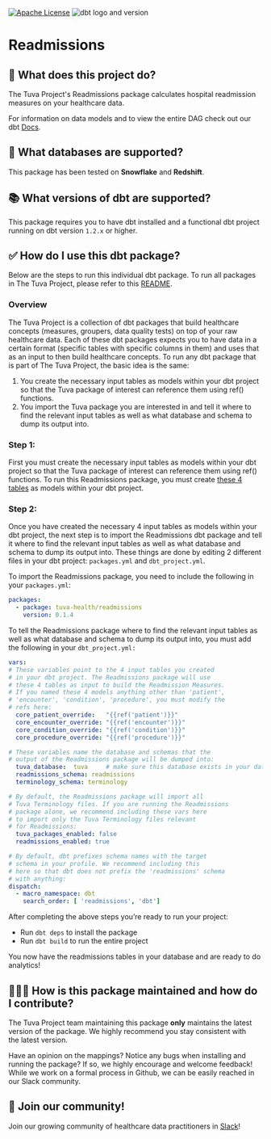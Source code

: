 [![Apache License](https://img.shields.io/badge/License-Apache%202.0-blue.svg)](https://opensource.org/licenses/Apache-2.0) ![dbt logo and version](https://img.shields.io/static/v1?logo=dbt&label=dbt-version&message=1.2.x&color=orange)

# Readmissions

## 🧰 What does this project do?

The Tuva Project's Readmissions package calculates hospital readmission measures on your healthcare data.    

For information on data models and to view the entire DAG check out our dbt [Docs](https://tuva-health.github.io/readmissions/#!/overview).

## 🔌 What databases are supported?

This package has been tested on **Snowflake** and **Redshift**.

## 📚 What versions of dbt are supported?

This package requires you to have dbt installed and a functional dbt project running on dbt version `1.2.x` or higher.

## ✅ How do I use this dbt package?

Below are the steps to run this individual dbt package.  To run all packages in The Tuva Project, please refer to this [README](https://github.com/tuva-health/the_tuva_project#readme).

### Overview

The Tuva Project is a collection of dbt packages that build healthcare concepts (measures, groupers, data quality tests) on top of your raw healthcare data. Each of these dbt packages expects you to have data in a certain format (specific tables with specific columns in them) and uses that as an input to then build healthcare concepts. To run any dbt package that is part of The Tuva Project, the basic idea is the same:

1. You create the necessary input tables as models within your dbt project so that the Tuva package of interest can reference them using ref() functions.
2. You import the Tuva package you are interested in and tell it where to find the relevant input tables as well as what database and schema to dump its output into.

### **Step 1:**

First you must create the necessary input tables as models within your dbt project so that the Tuva package of interest can reference them using ref() functions. To run this Readmissions package, you must create [these 4 tables](https://tuva-health.github.io/readmissions/#!/model/model.readmissions_input.condition) as models within your dbt project.

### **Step 2:**

Once you have created the necessary 4 input tables as models within your dbt project, the next step is to import the Readmissions dbt package and tell it where to find the relevant input tables as well as what database and schema to dump its output into. These things are done by editing 2 different files in your dbt project: `packages.yml` and `dbt_project.yml`. 

To import the Readmissions package, you need to include the following in your `packages.yml`:

```yaml
packages:
  - package: tuva-health/readmissions
    version: 0.1.4

```

To tell the Readmissions package where to find the relevant input tables as well as what database and schema to dump its output into, you must add the following in your `dbt_project.yml:`

```yaml
vars:
# These variables point to the 4 input tables you created 
# in your dbt project. The Readmissions package will use
# these 4 tables as input to build the Readmission Measures.
# If you named these 4 models anything other than 'patient',
# 'encounter', 'condition', 'procedure', you must modify the
# refs here:
  core_patient_override:   "{{ref('patient')}}"
  core_encounter_override: "{{ref('encounter')}}"
  core_condition_override: "{{ref('condition')}}"
  core_procedure_override: "{{ref('procedure')}}"

# These variables name the database and schemas that the
# output of the Readmissions package will be dumped into:
  tuva_database:  tuva     # make sure this database exists in your data warehouse
  readmissions_schema: readmissions
  terminology_schema: terminology

# By default, the Readmissions package will import all
# Tuva Terminology files. If you are running the Readmissions
# package alone, we recommend including these vars here
# to import only the Tuva Terminology files relevant
# for Readmissions:
  tuva_packages_enabled: false	    
  readmissions_enabled: true       

# By default, dbt prefixes schema names with the target 
# schema in your profile. We recommend including this 
# here so that dbt does not prefix the 'readmissions' schema
# with anything:
dispatch:
  - macro_namespace: dbt
    search_order: [ 'readmissions', 'dbt']
```

After completing the above steps you’re ready to run your project:

- Run `dbt deps` to install the package
- Run `dbt build` to run the entire project

You now have the readmissions tables in your database and are ready to do analytics!

## 🙋🏻‍♀️ ****How is this package maintained and how do I contribute?****

The Tuva Project team maintaining this package **only** maintains the latest version of the package. We highly recommend you stay consistent with the latest version.

Have an opinion on the mappings? Notice any bugs when installing and running the package? If so, we highly encourage and welcome feedback! While we work on a formal process in Github, we can be easily reached in our Slack community.

## 🤝 Join our community!

Join our growing community of healthcare data practitioners in [Slack](https://join.slack.com/t/thetuvaproject/shared_invite/zt-16iz61187-G522Mc2WGA2mHF57e0il0Q)!
